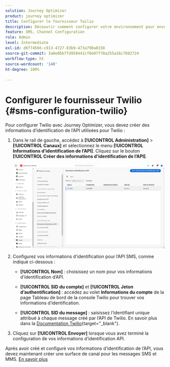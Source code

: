 ```yaml
---
solution: Journey Optimizer
product: journey optimizer
title: Configurer le fournisseur Twilio
description: Découvrir comment configurer votre environnement pour envoyer des messages SMS avec Journey Optimizer avec Twilio
feature: SMS, Channel Configuration
role: Admin
level: Intermediate
exl-id: d6f74566-c913-4727-83b9-473a798a0158
source-git-commit: 3a0e0bb7fd958441cf6b07f70a255a16c7692724
workflow-type: ht
source-wordcount: '148'
ht-degree: 100%

---
```


# Configurer le fournisseur Twilio {#sms-configuration-twilio}

Pour configurer Twilio avec Journey Optimizer, vous devez créer des informations d’identification de l’API utilisées pour Twilio :

1. Dans le rail de gauche, accédez à **[!UICONTROL Administration]** > **[!UICONTROL Canaux]** et sélectionnez le menu **[!UICONTROL Informations d’identification de l’API]**. Cliquez sur le bouton **[!UICONTROL Créer des informations d’identification de l’API]**.

   ![](assets/sms_6.png)

1. Configurez vos informations d’identification pour l’API SMS, comme indiqué ci-dessous :

   * **[!UICONTROL Nom]** : choisissez un nom pour vos informations d’identification d’API.

   * **[!UICONTROL SID du compte]** et **[!UICONTROL Jeton d’authentification]** : accédez au volet **Informations du compte** de la page Tableau de bord de la console Twilio pour trouver vos informations d’identification.

   * **[!UICONTROL SID du message]** : saisissez l’identifiant unique attribué à chaque message créé par l’API de Twilio. En savoir plus dans la [Documentation Twilio](https://support.twilio.com/hc/en-us/articles/223134387-What-is-a-Message-SID-){target="_blank"}.

1. Cliquez sur **[!UICONTROL Envoyer]** lorsque vous avez terminé la configuration de vos informations d’identification API.

Après avoir créé et configuré vos informations d’identification de l’API, vous devez maintenant créer une surface de canal pour les messages SMS et MMS. [En savoir plus](sms-configuration-surface.md)
